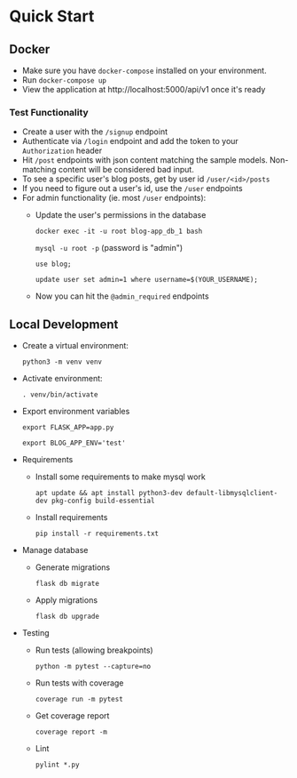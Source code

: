 # Quick Start

## Docker

- Make sure you have `docker-compose` installed on your environment.
- Run `docker-compose up`
- View the application at http://localhost:5000/api/v1 once it's ready

### Test Functionality

- Create a user with the `/signup` endpoint
- Authenticate via `/login` endpoint and add the token to your `Authorization` header
- Hit `/post` endpoints with json content matching the sample models. Non-matching content will be considered bad input.
- To see a specific user's blog posts, get by user id `/user/<id>/posts`
- If you need to figure out a user's id, use the `/user` endpoints
- For admin functionality (ie. most `/user` endpoints):
    - Update the user's permissions in the database

        `docker exec -it -u root blog-app_db_1 bash`

        `mysql -u root -p` (password is "admin")

        `use blog;`

        `update user set admin=1 where username=$(YOUR_USERNAME);`

    - Now you can hit the `@admin_required` endpoints

## Local Development

- Create a virtual environment:
    
    `python3 -m venv venv`

- Activate environment:

    `. venv/bin/activate`

- Export environment variables

    `export FLASK_APP=app.py`

    `export BLOG_APP_ENV='test'`

- Requirements
    - Install some requirements to make mysql work

        `apt update && apt install python3-dev default-libmysqlclient-dev pkg-config build-essential`

    - Install requirements

        `pip install -r requirements.txt`

- Manage database
    - Generate migrations

        `flask db migrate`

    - Apply migrations

        `flask db upgrade`

- Testing
    - Run tests (allowing breakpoints)

        `python -m pytest --capture=no`

    - Run tests with coverage

        `coverage run -m pytest`

    - Get coverage report

        `coverage report -m`

    - Lint

        `pylint *.py`


